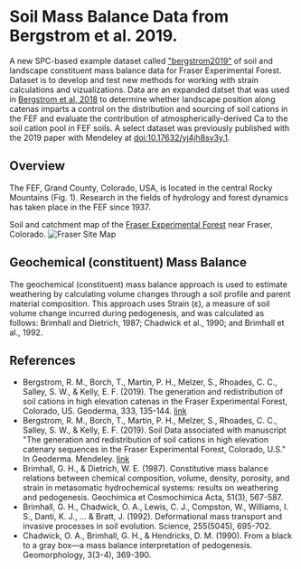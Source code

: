 # Soil Mass Balance Data from Bergstrom et al. 2019.

A new SPC-based example dataset called ["bergstrom2019"](https://github.com/ncss-tech/aqp/issues/298) of soil and landscape constituent mass balance data for Fraser Experimental Forest. Dataset is to develop and test new methods for working with strain calculations and vizualizations. Data are an expanded datset that was used in [Bergstrom et al, 2018](https://www.sciencedirect.com/science/article/pii/S0016706117314738) to determine whether landscape position along catenas imparts a control on the distribution and sourcing of soil cations in the FEF and evaluate the contribution of atmospherically-derived Ca to the soil cation pool in FEF soils. A select dataset was previously published with the 2019 paper with Mendeley at [doi:10.17632/yj4jh8sv3y.1](https://doi.org/10.17632/yj4jh8sv3y.1).

## Overview

The FEF, Grand County, Colorado, USA, is located in the central Rocky Mountains (Fig. 1). Research in the fields of hydrology and forest dynamics has taken place in the FEF since 1937. 

Soil and catchment map of the [Fraser Experimental Forest](https://www.fs.usda.gov/main/fraser/home) near Fraser, Colorado.
![Fraser Site Map]([https://github.com/swsalley/bergstrom2019/blob/master/map.jpg](https://github.com/swsalley/bergstrom2019/blob/main/map.PNG?raw=true))

## Geochemical (constituent) Mass Balance

The geochemical (constituent) mass balance approach is used to estimate weathering by calculating volume changes through a soil profile and parent material composition. This approach uses Strain (ε), a measure of soil volume change incurred during pedogenesis, and was calculated as follows: Brimhall and Dietrich, 1987; Chadwick et al., 1990; and Brimhall et al., 1992.

## References

- Bergstrom, R. M., Borch, T., Martin, P. H., Melzer, S., Rhoades, C. C., Salley, S. W., & Kelly, E. F. (2019). The generation and redistribution of soil cations in high elevation catenas in the Fraser Experimental Forest, Colorado, US. Geoderma, 333, 135-144. [link](https://doi.org/10.1016/0016-7037(87)90070-6)
- Bergstrom, R. M., Borch, T., Martin, P. H., Melzer, S., Rhoades, C. C., Salley, S. W., & Kelly, E. F. (2019). Soil Data associated with manuscript "The generation and redistribution of soil cations in high elevation catenary sequences in the Fraser Experimental Forest, Colorado, U.S." In Geoderma. Mendeley. [link](https://doi.org/10.17632/yj4jh8sv3y.1)
- Brimhall, G. H., & Dietrich, W. E. (1987). Constitutive mass balance relations between chemical composition, volume, density, porosity, and strain in metasomatic hydrochemical systems: results on weathering and pedogenesis. Geochimica et Cosmochimica Acta, 51(3), 567-587.
- Brimhall, G. H., Chadwick, O. A., Lewis, C. J., Compston, W., Williams, I. S., Danti, K. J., ... & Bratt, J. (1992). Deformational mass transport and invasive processes in soil evolution. Science, 255(5045), 695-702.
- Chadwick, O. A., Brimhall, G. H., & Hendricks, D. M. (1990). From a black to a gray box—a mass balance interpretation of pedogenesis. Geomorphology, 3(3-4), 369-390.
